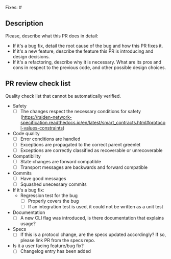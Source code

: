 Fixes: #<issue>

## Description

Please, describe what this PR does in detail:
- If it's a bug fix, detail the root cause of the bug and how this PR fixes it.
- If it's a new feature, describe the feature this PR is introducing and design decisions.
- If it's a refactoring, describe why it is necessary. What are its pros and cons in respect to the previous code, and other possible design choices.

## PR review check list

Quality check list that cannot be automatically verified.

- Safety
    - [ ] The changes respect the necessary conditions for safety (https://raiden-network-specification.readthedocs.io/en/latest/smart_contracts.html#protocol-values-constraints)
-  Code quality
    - [ ] Error conditions are handled
    - [ ] Exceptions are propagated to the correct parent greenlet
    - [ ] Exceptions are correctly classified as recoverable or unrecoverable
- Compatibility
    - [ ] State changes are forward compatible
    - [ ] Transport messages are backwards and forward compatible
- Commits
    - [ ] Have good messages
    - [ ] Squashed unecessary commits
- If it's a bug fix:
    - Regression test for the bug
        - [ ] Properly covers the bug
        - [ ] If an integration test is used, it could not be written as a unit test
- Documentation
    - [ ] A new CLI flag was introduced, is there documentation that explains usage?
- Specs
    - [ ] If this is a protocol change, are the specs updated accordingly? If so, please link PR from the specs repo.
- Is it a user facing feature/bug fix?
    - [ ] Changelog entry has been added
